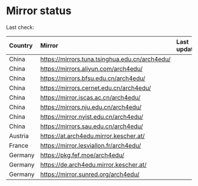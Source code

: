 <script src="./time.js"></script>
# Mirror status
Last check: <script type="text/javascript">localize(1739906264.4246142);</script>

|Country|Mirror|Last update|
|:------|:-----|:----------|
|China|https://mirrors.tuna.tsinghua.edu.cn/arch4edu/|<script type="text/javascript">localize(1739904078);</script>|
|China|https://mirrors.aliyun.com/arch4edu/|<script type="text/javascript">localize(1739860881);</script>|
|China|https://mirrors.bfsu.edu.cn/arch4edu/|<script type="text/javascript">localize(1739860881);</script>|
|China|https://mirrors.cernet.edu.cn/arch4edu/|<script type="text/javascript">localize(1739904078);</script>|
|China|https://mirror.iscas.ac.cn/arch4edu/|<script type="text/javascript">localize(1739860881);</script>|
|China|https://mirrors.nju.edu.cn/arch4edu/|<script type="text/javascript">localize(1739774497);</script>|
|China|https://mirror.nyist.edu.cn/arch4edu/|<script type="text/javascript">localize(1739860881);</script>|
|China|https://mirrors.sau.edu.cn/arch4edu/|<script type="text/javascript">localize(1731653531);</script>|
|Austria|https://at.arch4edu.mirror.kescher.at/|<script type="text/javascript">localize(1739860881);</script>|
|France|https://mirror.lesviallon.fr/arch4edu/|<script type="text/javascript">localize(1739860881);</script>|
|Germany|https://pkg.fef.moe/arch4edu/|<script type="text/javascript">localize(1739860881);</script>|
|Germany|https://de.arch4edu.mirror.kescher.at/|<script type="text/javascript">localize(1739860881);</script>|
|Germany|https://mirror.sunred.org/arch4edu/|<script type="text/javascript">localize(1739860881);</script>|

<script src="./tablefilter/tablefilter.js"></script>
<script src="./table.js"></script>